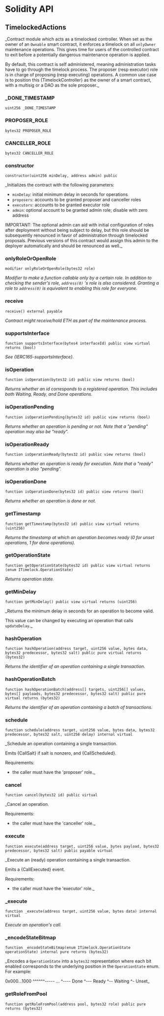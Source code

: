 # Solidity API

## TimelockedActions

_Contract module which acts as a timelocked controller. When set as the
owner of an `Ownable` smart contract, it enforces a timelock on all
`onlyOwner` maintenance operations. This gives time for users of the
controlled contract to exit before a potentially dangerous maintenance
operation is applied.

By default, this contract is self administered, meaning administration tasks
have to go through the timelock process. The proposer (resp executor) role
is in charge of proposing (resp executing) operations. A common use case is
to position this {TimelockController} as the owner of a smart contract, with
a multisig or a DAO as the sole proposer._

### _DONE_TIMESTAMP

```solidity
uint256 _DONE_TIMESTAMP
```

### PROPOSER_ROLE

```solidity
bytes32 PROPOSER_ROLE
```

### CANCELLER_ROLE

```solidity
bytes32 CANCELLER_ROLE
```

### constructor

```solidity
constructor(uint256 minDelay, address admin) public
```

_Initializes the contract with the following parameters:

- `minDelay`: initial minimum delay in seconds for operations
- `proposers`: accounts to be granted proposer and canceller roles
- `executors`: accounts to be granted executor role
- `admin`: optional account to be granted admin role; disable with zero address

IMPORTANT: The optional admin can aid with initial configuration of roles after deployment
without being subject to delay, but this role should be subsequently renounced in favor of
administration through timelocked proposals. Previous versions of this contract would assign
this admin to the deployer automatically and should be renounced as well._

### onlyRoleOrOpenRole

```solidity
modifier onlyRoleOrOpenRole(bytes32 role)
```

_Modifier to make a function callable only by a certain role. In
addition to checking the sender's role, `address(0)` 's role is also
considered. Granting a role to `address(0)` is equivalent to enabling
this role for everyone._

### receive

```solidity
receive() external payable
```

_Contract might receive/hold ETH as part of the maintenance process._

### supportsInterface

```solidity
function supportsInterface(bytes4 interfaceId) public view virtual returns (bool)
```

_See {IERC165-supportsInterface}._

### isOperation

```solidity
function isOperation(bytes32 id) public view returns (bool)
```

_Returns whether an id corresponds to a registered operation. This
includes both Waiting, Ready, and Done operations._

### isOperationPending

```solidity
function isOperationPending(bytes32 id) public view returns (bool)
```

_Returns whether an operation is pending or not. Note that a "pending" operation may also be "ready"._

### isOperationReady

```solidity
function isOperationReady(bytes32 id) public view returns (bool)
```

_Returns whether an operation is ready for execution. Note that a "ready" operation is also "pending"._

### isOperationDone

```solidity
function isOperationDone(bytes32 id) public view returns (bool)
```

_Returns whether an operation is done or not._

### getTimestamp

```solidity
function getTimestamp(bytes32 id) public view virtual returns (uint256)
```

_Returns the timestamp at which an operation becomes ready (0 for
unset operations, 1 for done operations)._

### getOperationState

```solidity
function getOperationState(bytes32 id) public view virtual returns (enum ITimelock.OperationState)
```

_Returns operation state._

### getMinDelay

```solidity
function getMinDelay() public view virtual returns (uint256)
```

_Returns the minimum delay in seconds for an operation to become valid.

This value can be changed by executing an operation that calls `updateDelay`._

### hashOperation

```solidity
function hashOperation(address target, uint256 value, bytes data, bytes32 predecessor, bytes32 salt) public pure virtual returns (bytes32)
```

_Returns the identifier of an operation containing a single
transaction._

### hashOperationBatch

```solidity
function hashOperationBatch(address[] targets, uint256[] values, bytes[] payloads, bytes32 predecessor, bytes32 salt) public pure virtual returns (bytes32)
```

_Returns the identifier of an operation containing a batch of
transactions._

### schedule

```solidity
function schedule(address target, uint256 value, bytes data, bytes32 predecessor, bytes32 salt, uint256 delay) internal virtual
```

_Schedule an operation containing a single transaction.

Emits {CallSalt} if salt is nonzero, and {CallScheduled}.

Requirements:

- the caller must have the 'proposer' role._

### cancel

```solidity
function cancel(bytes32 id) public virtual
```

_Cancel an operation.

Requirements:

- the caller must have the 'canceller' role._

### execute

```solidity
function execute(address target, uint256 value, bytes payload, bytes32 predecessor, bytes32 salt) public payable virtual
```

_Execute an (ready) operation containing a single transaction.

Emits a {CallExecuted} event.

Requirements:

- the caller must have the 'executor' role._

### _execute

```solidity
function _execute(address target, uint256 value, bytes data) internal virtual
```

_Execute an operation's call._

### _encodeStateBitmap

```solidity
function _encodeStateBitmap(enum ITimelock.OperationState operationState) internal pure returns (bytes32)
```

_Encodes a `OperationState` into a `bytes32` representation where each bit enabled corresponds to
the underlying position in the `OperationState` enum. For example:

0x000...1000
  ^^^^^^----- ...
        ^---- Done
         ^--- Ready
          ^-- Waiting
           ^- Unset_

### getRoleFromPool

```solidity
function getRoleFromPool(address pool, bytes32 role) public pure returns (bytes32)
```


